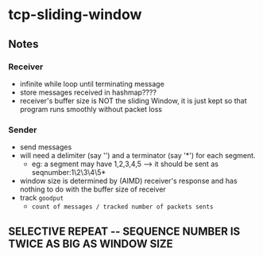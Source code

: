 # tcp-sliding-window

## Notes

### Receiver

- infinite while loop until terminating message
- store messages received in hashmap????
- receiver's buffer size is NOT the sliding Window, it is just kept so that program runs smoothly without packet loss

### Sender

- send messages
- will need a delimiter (say '\') and a terminator (say '\*') for each segment.
  - eg: a segment may have 1,2,3,4,5 --> it should be sent as seqnumber:1\2\3\4\5\*
- window size is determined by (AIMD) receiver's response and has nothing to do with the buffer size of receiver
- track `goodput`
  - `count of messages / tracked number of packets sents`

## SELECTIVE REPEAT -- SEQUENCE NUMBER IS TWICE AS BIG AS WINDOW SIZE
